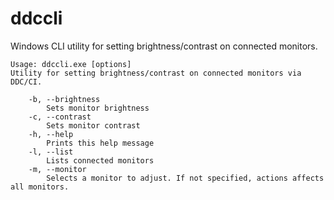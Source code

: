 # ddccli

Windows CLI utility for setting brightness/contrast on connected monitors.

````
Usage: ddccli.exe [options]
Utility for setting brightness/contrast on connected monitors via DDC/CI.

    -b, --brightness
        Sets monitor brightness
    -c, --contrast
        Sets monitor contrast
    -h, --help
        Prints this help message
    -l, --list
        Lists connected monitors
    -m, --monitor
        Selects a monitor to adjust. If not specified, actions affects all monitors.
````
